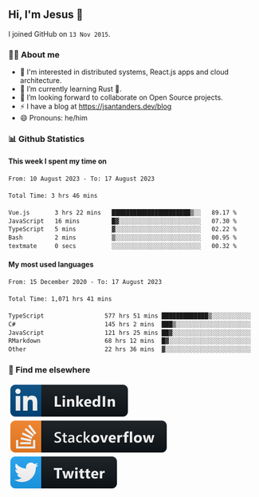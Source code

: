 ## Hi, I'm Jesus 👋

I joined GitHub on `13 Nov 2015`.

<!-- Talking about you -->

### 👨‍💻 About me

- 👦 I'm interested in distributed systems, React.js apps and cloud architecture.
- 🌱 I’m currently learning Rust 🦀.
- 👯 I’m looking forward to collaborate on Open Source projects.
- ⚡️ I have a blog at <https://jsantanders.dev/blog>
- 😄 Pronouns: he/him

### 📊 Github Statistics

#### This week I spent my time on

<!--START_SECTION:weekly-->

```txt
From: 10 August 2023 - To: 17 August 2023

Total Time: 3 hrs 46 mins

Vue.js       3 hrs 22 mins   ██████████████████████▒░░   89.17 %
JavaScript   16 mins         █▓░░░░░░░░░░░░░░░░░░░░░░░   07.30 %
TypeScript   5 mins          ▓░░░░░░░░░░░░░░░░░░░░░░░░   02.22 %
Bash         2 mins          ▒░░░░░░░░░░░░░░░░░░░░░░░░   00.95 %
textmate     0 secs          ░░░░░░░░░░░░░░░░░░░░░░░░░   00.32 %
```

<!--END_SECTION:weekly-->

#### My most used languages

<!--START_SECTION:alltime-->

```txt
From: 15 December 2020 - To: 17 August 2023

Total Time: 1,071 hrs 41 mins

TypeScript                 577 hrs 51 mins █████████████▒░░░░░░░░░░░   53.92 %
C#                         145 hrs 2 mins  ███▒░░░░░░░░░░░░░░░░░░░░░   13.53 %
JavaScript                 121 hrs 25 mins ██▓░░░░░░░░░░░░░░░░░░░░░░   11.33 %
RMarkdown                  68 hrs 12 mins  █▓░░░░░░░░░░░░░░░░░░░░░░░   06.36 %
Other                      22 hrs 36 mins  ▓░░░░░░░░░░░░░░░░░░░░░░░░   02.11 %
```

<!--END_SECTION:alltime-->

### 📢 Find me elsewhere

<p>
  <a target="_blank" href="https://linkedin.com/in/jsantanders">
    <img src="https://github.com/jsantanders/jsantanders/blob/master/img/linkedin.svg" alt="LinkedIn" style="vertical-align:top; margin:4px">
  </a>
  
  <a target="_blank" href="https://stackoverflow.com/users/7318331/jesus-santander">
    <img src="https://github.com/jsantanders/jsantanders/blob/master/img/stackoverflow.svg" alt="StackOverflow" style="vertical-align:top; margin:4px">
  </a>
  
  <a target="_blank" href="http://twitter.com/jsantanders">
    <img src="https://github.com/jsantanders/jsantanders/blob/master/img/twitter.svg" alt="Twitter" style="vertical-align:top; margin:4px">
  </a>
</p>
